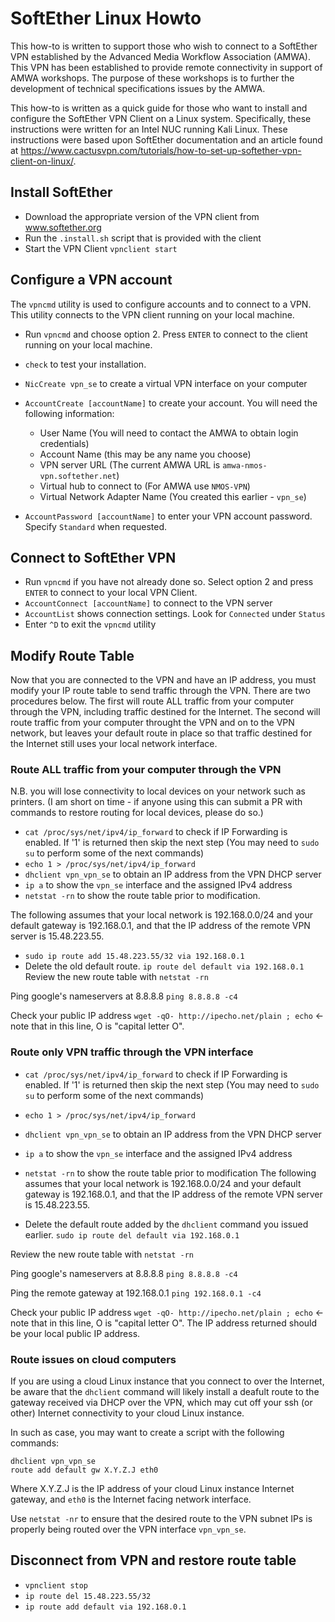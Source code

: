 # SoftEther Linux Howto

This how-to is written to support those who wish to connect to a SoftEther VPN established by the Advanced Media Workflow Association (AMWA).
This VPN has been established to provide remote connectivity in support of AMWA workshops.
The purpose of these workshops is to further the development of technical specifications issues by the AMWA.

This how-to is written as a quick guide for those who want to install and configure the SoftEther VPN Client on a Linux system.
Specifically, these instructions were written for an Intel NUC running Kali Linux.
These instructions were based upon SoftEther documentation and an article found at https://www.cactusvpn.com/tutorials/how-to-set-up-softether-vpn-client-on-linux/.

## Install SoftEther
- Download the appropriate version of the VPN client from www.softether.org
- Run the `.install.sh` script that is provided with the client
- Start the VPN Client `vpnclient start`

## Configure a VPN account
The `vpncmd` utility is used to configure accounts and to connect to a VPN.
This utility connects to the VPN client running on your local machine.

- Run `vpncmd` and choose option 2.  Press `ENTER` to connect to the client running on your local machine.
- `check` to test your installation.
- `NicCreate vpn_se` to create a virtual VPN interface on your computer
- `AccountCreate [accountName]` to create your account.
You will need the following information:
  * User Name (You will need to contact the AMWA to obtain login credentials)
  * Account Name (this may be any name you choose)
  * VPN server URL (The current AMWA URL is `amwa-nmos-vpn.softether.net`)
  * Virtual hub to connect to (For AMWA use `NMOS-VPN`)
  * Virtual Network Adapter Name (You created this earlier - `vpn_se`)

- `AccountPassword [accountName]` to enter your VPN account password.  Specify `Standard` when requested.

## Connect to SoftEther VPN
- Run `vpncmd` if you have not already done so.  Select option 2 and press `ENTER` to connect to your local VPN Client.
- `AccountConnect [accountName]` to connect to the VPN server
- `AccountList` shows connection settings.  Look for `Connected` under `Status`
- Enter `^D` to exit the `vpncmd` utility

## Modify Route Table
Now that you are connected to the VPN and have an IP address, you must modify your IP route table to send traffic through the VPN.
There are two procedures below.
The first will route ALL traffic from your computer through the VPN, including traffic destined for the Internet.
The second will route traffic from your computer throught the VPN and on to the VPN network, but leaves your default route in place so that traffic destined for the Internet still uses your local network interface.

### Route ALL traffic from your computer through the VPN
N.B. you will lose connectivity to local devices on your network such as printers.  (I am short on time - if anyone using this can submit a PR with commands to restore routing for local devices, please do so.)
- `cat /proc/sys/net/ipv4/ip_forward` to check if IP Forwarding is enabled.  If '1' is returned then skip the next step
(You may need to `sudo su` to perform some of the next commands)
- `echo 1 > /proc/sys/net/ipv4/ip_forward`
- `dhclient vpn_vpn_se` to obtain an IP address from the VPN DHCP server
- `ip a` to show the `vpn_se` interface and the assigned IPv4 address
- `netstat -rn` to show the route table prior to modification.

The following assumes that your local network is 192.168.0.0/24 and your default gateway is 192.168.0.1, and that the IP address of the remote VPN server is 15.48.223.55.
- `sudo ip route add 15.48.223.55/32 via 192.168.0.1`
- Delete the old default route. `ip route del default via 192.168.0.1`
Review the new route table with `netstat -rn`

Ping google's nameservers at 8.8.8.8 `ping 8.8.8.8 -c4`

Check your public IP address `wget -qO- http://ipecho.net/plain ; echo` <- note that in this line, O is "capital letter O".

### Route only VPN traffic through the VPN interface
- `cat /proc/sys/net/ipv4/ip_forward` to check if IP Forwarding is enabled.  If '1' is returned then skip the next step
(You may need to `sudo su` to perform some of the next commands)
- `echo 1 > /proc/sys/net/ipv4/ip_forward` 
- `dhclient vpn_vpn_se` to obtain an IP address from the VPN DHCP server
- `ip a` to show the `vpn_se` interface and the assigned IPv4 address
- `netstat -rn` to show the route table prior to modification
The following assumes that your local network is 192.168.0.0/24 and your default gateway is 192.168.0.1, and that the IP address of the remote VPN server is 15.48.223.55.

- Delete the default route added by the `dhclient` command you issued earlier. `sudo ip route del default via 192.168.0.1`


Review the new route table with `netstat -rn`

Ping google's nameservers at 8.8.8.8 `ping 8.8.8.8 -c4`

Ping the remote gateway at 192.168.0.1 `ping 192.168.0.1 -c4`

Check your public IP address `wget -qO- http://ipecho.net/plain ; echo` <- note that in this line, O is "capital letter O".
The IP address returned should be your local public IP address.

### Route issues on cloud computers

If you are using a cloud Linux instance that you connect to over the Internet, be aware that the `dhclient` command will likely install a deafult route to the gateway received via DHCP over the VPN, which may cut off your ssh (or other) Internet connectivity to your cloud Linux instance.

In such as case, you may want to create a script with the following commands:
```
dhclient vpn_vpn_se
route add default gw X.Y.Z.J eth0
```
Where X.Y.Z.J is the IP address of your cloud Linux instance Internet gateway, and `eth0` is the Internet facing network interface.

Use `netstat -nr` to ensure that the desired route to the VPN subnet IPs is properly being routed over the VPN interface `vpn_vpn_se`.


## Disconnect from VPN and restore route table
- `vpnclient stop`
- `ip route del 15.48.223.55/32`
- `ip route add default via 192.168.0.1`
